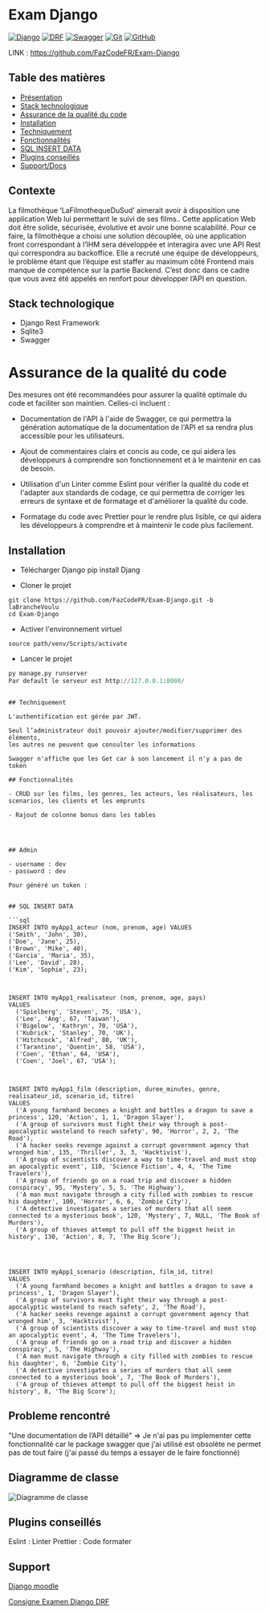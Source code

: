 # Exam Django

[![Django](https://img.shields.io/badge/Django-092E20.svg?style=for-the-badge&logo=Django&logoColor=white)](https://www.djangoproject.com/)
[![DRF](https://img.shields.io/badge/DRF-092E20.svg?style=for-the-badge&logo=DRF&logoColor=white)](https://www.django-rest-framework.org/)
[![Swagger](https://img.shields.io/badge/Swagger-85EA2D.svg?style=for-the-badge&logo=Swagger&logoColor=black)](https://swagger.io/)
[![Git](https://img.shields.io/badge/Git-F05032.svg?style=for-the-badge&logo=Git&logoColor=white)](https://git-scm.com/)
[![GitHub](https://img.shields.io/badge/GitHub-181717.svg?style=for-the-badge&logo=GitHub&logoColor=white)](https://git-scm.com/)

LINK :
https://github.com/FazCodeFR/Exam-Django

## Table des matières

- [Présentation](#présentation)
- [Stack technologique](#stack-technologique)
- [Assurance de la qualité du code](#assurance-de-la-qualité-du-code)
- [Installation](#installation)
- [Techniquement](#techniquement)
- [Fonctionnalités](#fonctionnalités)
- [SQL INSERT DATA](#sql-insert-data)
- [Plugins conseillés](#plugins-conseillés)
- [Support/Docs](#support)

## Contexte

La filmothèque ‘LaFilmothequeDuSud’ aimerait avoir à disposition une application Web lui
permettant le suivi de ses films..
Cette application Web doit être solide, sécurisée, évolutive et avoir une bonne scalabilité.
Pour ce faire, la filmothèque a choisi une solution découplée, où une application front
correspondant à l’IHM sera développée et interagira avec une API Rest qui correspondra au
backoffice. Elle a recruté une équipe de développeurs, le problème étant que l’équipe est
staffer au maximum côté Frontend mais manque de compétence sur la partie Backend.
C’est donc dans ce cadre que vous avez été appelés en renfort pour développer l’API en
question.

## Stack technologique

- Django Rest Framework
- Sqlite3
- Swagger

# Assurance de la qualité du code

Des mesures ont été recommandées pour assurer la qualité optimale du code et faciliter son maintien. Celles-ci incluent :

- Documentation de l'API à l'aide de Swagger, ce qui permettra la génération automatique de la documentation de l'API et sa rendra plus accessible pour les utilisateurs.

- Ajout de commentaires clairs et concis au code, ce qui aidera les développeurs à comprendre son fonctionnement et à le maintenir en cas de besoin.

- Utilisation d'un Linter comme Eslint pour vérifier la qualité du code et l'adapter aux standards de codage, ce qui permettra de corriger les erreurs de syntaxe et de formatage et d'améliorer la qualité du code.

- Formatage du code avec Prettier pour le rendre plus lisible, ce qui aidera les développeurs à comprendre et à maintenir le code plus facilement.

## Installation

- Télécharger Django
  pip install Djang

- Cloner le projet

```shell
git clone https://github.com/FazCodeFR/Exam-Django.git -b laBrancheVoulu
cd Exam-Django
```

- Activer l'environnement virtuel

```shell
source path/venv/Scripts/activate

```

- Lancer le projet

```python
py manage.py runserver
Par default le serveur est http://127.0.0.1:8000/
```

````

## Techniquement

L'authentification est gérée par JWT.

Seul l’administrateur doit pouvoir ajouter/modifier/supprimer des éléments,
les autres ne peuvent que consulter les informations

Swagger n'affiche que les Get car à son lancement il n'y a pas de token

## Fonctionnalités

- CRUD sur les films, les genres, les acteurs, les réalisateurs, les scenarios, les clients et les emprunts

- Rajout de colonne bonus dans les tables




## Admin

- username : dev
- password : dev

Pour généré un token :


## SQL INSERT DATA

```sql
INSERT INTO myApp1_acteur (nom, prenom, age) VALUES
('Smith', 'John', 30),
('Doe', 'Jane', 25),
('Brown', 'Mike', 40),
('Garcia', 'Maria', 35),
('Lee', 'David', 28),
('Kim', 'Sophie', 23);



INSERT INTO myApp1_realisateur (nom, prenom, age, pays)
VALUES
  ('Spielberg', 'Steven', 75, 'USA'),
  ('Lee', 'Ang', 67, 'Taiwan'),
  ('Bigelow', 'Kathryn', 70, 'USA'),
  ('Kubrick', 'Stanley', 70, 'UK'),
  ('Hitchcock', 'Alfred', 80, 'UK'),
  ('Tarantino', 'Quentin', 58, 'USA'),
  ('Coen', 'Ethan', 64, 'USA'),
  ('Coen', 'Joel', 67, 'USA');



INSERT INTO myApp1_film (description, duree_minutes, genre, realisateur_id, scenario_id, titre)
VALUES
  ('A young farmhand becomes a knight and battles a dragon to save a princess', 120, 'Action', 1, 1, 'Dragon Slayer'),
  ('A group of survivors must fight their way through a post-apocalyptic wasteland to reach safety', 90, 'Horror', 2, 2, 'The Road'),
  ('A hacker seeks revenge against a corrupt government agency that wronged him', 135, 'Thriller', 3, 3, 'Hacktivist'),
  ('A group of scientists discover a way to time-travel and must stop an apocalyptic event', 110, 'Science Fiction', 4, 4, 'The Time Travelers'),
  ('A group of friends go on a road trip and discover a hidden conspiracy', 95, 'Mystery', 5, 5, 'The Highway'),
  ('A man must navigate through a city filled with zombies to rescue his daughter', 100, 'Horror', 6, 6, 'Zombie City'),
  ('A detective investigates a series of murders that all seem connected to a mysterious book', 120, 'Mystery', 7, NULL, 'The Book of Murders'),
  ('A group of thieves attempt to pull off the biggest heist in history', 130, 'Action', 8, 7, 'The Big Score');




INSERT INTO myApp1_scenario (description, film_id, titre)
VALUES
  ('A young farmhand becomes a knight and battles a dragon to save a princess', 1, 'Dragon Slayer'),
  ('A group of survivors must fight their way through a post-apocalyptic wasteland to reach safety', 2, 'The Road'),
  ('A hacker seeks revenge against a corrupt government agency that wronged him', 3, 'Hacktivist'),
  ('A group of scientists discover a way to time-travel and must stop an apocalyptic event', 4, 'The Time Travelers'),
  ('A group of friends go on a road trip and discover a hidden conspiracy', 5, 'The Highway'),
  ('A man must navigate through a city filled with zombies to rescue his daughter', 6, 'Zombie City'),
  ('A detective investigates a series of murders that all seem connected to a mysterious book', 7, 'The Book of Murders'),
  ('A group of thieves attempt to pull off the biggest heist in history', 8, 'The Big Score');

````

## Probleme rencontré

"Une documentation de l’API détaillé" => Je n'ai pas pu implementer cette fonctionnalité car le package swagger que j'ai utilisé est obsolète ne permet pas de tout faire (j'ai passé du temps a essayer de le faire fonctionné)

## Diagramme de classe

![Diagramme de classe](./dia.png)

## Plugins conseillés

Eslint : Linter
Prettier : Code formater

## Support

[Django moodle](https://moodle.ynov.com/pluginfile.php/718730/mod_resource/content/7/02.%20DJANGO.pptx.pdf)

[Consigne Examen Django DRF](https://moodle.ynov.com/pluginfile.php/724742/mod_resource/content/1/Examen%20Django%20DRF.docx.pdf)

